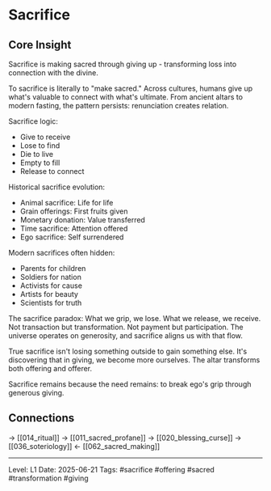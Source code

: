 # Sacrifice

## Core Insight
Sacrifice is making sacred through giving up - transforming loss into connection with the divine.

To sacrifice is literally to "make sacred." Across cultures, humans give up what's valuable to connect with what's ultimate. From ancient altars to modern fasting, the pattern persists: renunciation creates relation.

Sacrifice logic:
- Give to receive
- Lose to find
- Die to live
- Empty to fill
- Release to connect

Historical sacrifice evolution:
- Animal sacrifice: Life for life
- Grain offerings: First fruits given
- Monetary donation: Value transferred
- Time sacrifice: Attention offered
- Ego sacrifice: Self surrendered

Modern sacrifices often hidden:
- Parents for children
- Soldiers for nation
- Activists for cause
- Artists for beauty
- Scientists for truth

The sacrifice paradox: What we grip, we lose. What we release, we receive. Not transaction but transformation. Not payment but participation. The universe operates on generosity, and sacrifice aligns us with that flow.

True sacrifice isn't losing something outside to gain something else. It's discovering that in giving, we become more ourselves. The altar transforms both offering and offerer.

Sacrifice remains because the need remains: to break ego's grip through generous giving.

## Connections
→ [[014_ritual]]
→ [[011_sacred_profane]]
→ [[020_blessing_curse]]
→ [[036_soteriology]]
← [[062_sacred_making]]

---
Level: L1
Date: 2025-06-21
Tags: #sacrifice #offering #sacred #transformation #giving